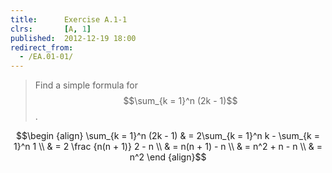 ```yaml
---
title:      Exercise A.1-1
clrs:       [A, 1]
published:  2012-12-19 18:00
redirect_from:
  - /EA.01-01/
---
```


>Find a simple formula for $$\sum_{k = 1}^n (2k - 1)$$.

$$\begin {align}
\sum_{k = 1}^n (2k - 1) 
& = 2\sum_{k = 1}^n k - \sum_{k = 1}^n 1 \\
& = 2 \frac {n(n + 1)} 2 - n \\
& = n(n + 1) - n \\
& = n^2 + n - n \\
& = n^2
\end {align}$$